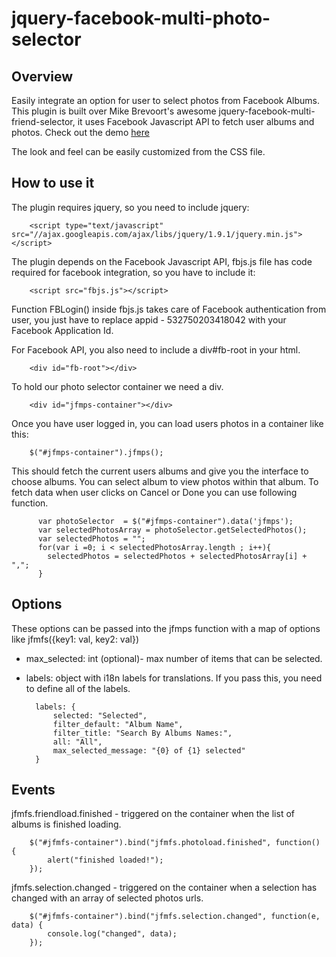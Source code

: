 jquery-facebook-multi-photo-selector
===================================

Overview
--------

Easily integrate an option for user to select photos from Facebook Albums. This plugin is built over Mike Brevoort's awesome jquery-facebook-multi-friend-selector, it uses Facebook Javascript API to fetch user albums and photos.
Check out the demo [here](https://www.adevole.com/products/fbalbums/) 

The look and feel can be easily customized from the CSS file.

How to use it
-------------

The plugin requires jquery, so you need to include jquery:

		<script type="text/javascript" src="//ajax.googleapis.com/ajax/libs/jquery/1.9.1/jquery.min.js"></script>

The plugin depends on the Facebook Javascript API, fbjs.js file has code required for facebook integration, so you have to include it:

		<script src="fbjs.js"></script>

Function FBLogin() inside fbjs.js takes care of Facebook authentication from user, you just have to replace appid - 532750203418042 with your Facebook Application Id.

For Facebook API, you also need to include a div#fb-root in your html.

		<div id="fb-root"></div>
		
To hold our photo selector container we need a div.

		<div id="jfmps-container"></div> 	

Once you have user logged in, you can load users photos in a container like this:

		$("#jfmps-container").jfmps();

This should fetch the current users albums and give you the interface to choose albums. You can select album to view photos within that album.
To fetch data when user clicks on Cancel or Done you can use following function.

		  var photoSelector  = $("#jfmps-container").data('jfmps');
		  var selectedPhotosArray = photoSelector.getSelectedPhotos();
		  var selectedPhotos = "";
		  for(var i =0; i < selectedPhotosArray.length ; i++){
			selectedPhotos = selectedPhotos + selectedPhotosArray[i] + ",";
		  }

		  
Options
-------
These options can be passed into the jfmps function with a map of options like jfmfs({key1: val, key2: val})

* max_selected: int (optional)- max number of items that can be selected.
* labels: object with i18n labels for translations. If you pass this, you need to define all of the labels.

		labels: {
			selected: "Selected",
			filter_default: "Album Name",
			filter_title: "Search By Albums Names:",
			all: "All",
			max_selected_message: "{0} of {1} selected"
		}

Events
------
jfmfs.friendload.finished - triggered on the container when the list of albums is finished loading.

		$("#jfmfs-container").bind("jfmfs.photoload.finished", function() { 
		    alert("finished loaded!"); 
		});

jfmfs.selection.changed - triggered on the container when a selection has changed with an array of selected photos urls.

		$("#jfmfs-container").bind("jfmfs.selection.changed", function(e, data) { 
		    console.log("changed", data);
		});                     

